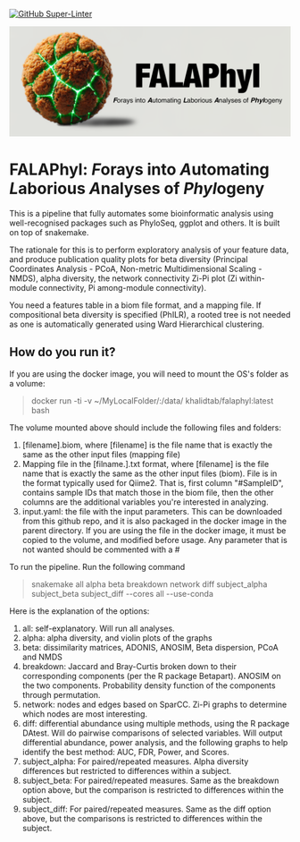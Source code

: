[![GitHub Super-Linter](https://github.com/khalidtab/FALAPhyl/workflows/Lint%20Code%20Base/badge.svg)](https://github.com/marketplace/actions/super-linter)
<div style="text-align: center;">
  <img src="FALAPhyl.png" alt="Banner" style="max-width: 100%; height: auto;">
</div>

# FALAPhyl: *F*orays into *A*utomating *L*aborious *A*nalyses of *Phyl*ogeny

This is a pipeline that fully automates some bioinformatic analysis using well-recognised packages such as PhyloSeq, ggplot and others. It is built on top of snakemake.

The rationale for this is to perform exploratory analysis of your feature data, and produce publication quality plots for beta diversity (Principal Coordinates Analysis - PCoA, Non-metric Multidimensional Scaling - NMDS), alpha diversity, the network connectivity Zi-Pi plot (Zi within-module connectivity, Pi among-module connectivity).

You need a features table in a biom file format, and a mapping file. If compositional beta diversity is specified (PhILR), a rooted tree is not needed as one is automatically generated using Ward Hierarchical clustering.

## How do you run it?
If you are using the docker image, you will need to mount the OS's folder as a volume:

> docker run -ti -v ~/MyLocalFolder/:/data/ khalidtab/falaphyl:latest bash

The volume mounted above should include the following files and folders:

1. [filename].biom, where [filename] is the file name that is exactly the same as the other input files (mapping file)
2. Mapping file in the [filname.].txt format, where [filename] is the file name that is exactly the same as the other input files (biom). File is in the format typically used for Qiime2. That is, first column "#SampleID", contains sample IDs that match those in the biom file, then the other columns are the additional variables you're interested in analyzing.
3. input.yaml: the file with the input parameters. This can be downloaded from this github repo, and it is also packaged in the docker image in the parent directory. If you are using the file in the docker image, it must be copied to the volume, and modified before usage. Any parameter that is not wanted should be commented with a #

To run the pipeline. Run the following command
> snakemake all alpha beta breakdown network diff subject_alpha subject_beta subject_diff --cores all --use-conda

Here is the explanation of the options:
1. all: self-explanatory. Will run all analyses.
2. alpha: alpha diversity, and violin plots of the graphs
3. beta: dissimilarity matrices, ADONIS, ANOSIM, Beta dispersion, PCoA and NMDS
4. breakdown: Jaccard and Bray-Curtis broken down to their corresponding components (per the R package Betapart). ANOSIM on the two components. Probability density function of the components through permutation.
5. network: nodes and edges based on SparCC. Zi-Pi graphs to determine which nodes are most interesting.
6. diff: differential abundance using multiple methods, using the R package DAtest. Will do pairwise comparisons of selected variables. Will output differential abundance, power analysis, and the following graphs to help identify the best method: AUC, FDR, Power, and Scores.
7. subject_alpha: For paired/repeated measures. Alpha diversity differences but restricted to differences within a subject.
8. subject_beta: For paired/repeated measures. Same as the breakdown option above, but the comparison is restricted to differences within the subject.
9. subject_diff: For paired/repeated measures. Same as the diff option above, but the comparisons is restricted to differences within the subject.

